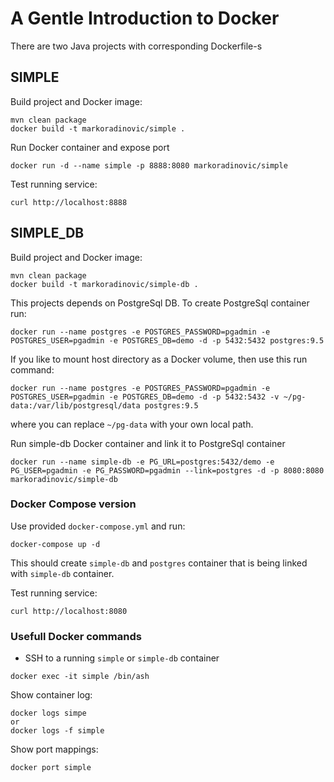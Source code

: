 # A Gentle Introduction to Docker

There are two Java projects with corresponding Dockerfile-s

## SIMPLE

Build project and Docker image:
```
mvn clean package
docker build -t markoradinovic/simple .
```

Run Docker container and expose port
```
docker run -d --name simple -p 8888:8080 markoradinovic/simple
```

Test running service:
```
curl http://localhost:8888
```

## SIMPLE_DB

Build project and Docker image:
```
mvn clean package
docker build -t markoradinovic/simple-db .
```
This projects depends on PostgreSql DB. To create PostgreSql container run:
```
docker run --name postgres -e POSTGRES_PASSWORD=pgadmin -e POSTGRES_USER=pgadmin -e POSTGRES_DB=demo -d -p 5432:5432 postgres:9.5
```

If you like to mount host directory as a Docker volume, then use this run command:
```
docker run --name postgres -e POSTGRES_PASSWORD=pgadmin -e POSTGRES_USER=pgadmin -e POSTGRES_DB=demo -d -p 5432:5432 -v ~/pg-data:/var/lib/postgresql/data postgres:9.5
```
where you can replace ```~/pg-data``` with your own local path.

Run simple-db Docker container and link it to PostgreSql container
```
docker run --name simple-db -e PG_URL=postgres:5432/demo -e PG_USER=pgadmin -e PG_PASSWORD=pgadmin --link=postgres -d -p 8080:8080 markoradinovic/simple-db
```

### Docker Compose version
Use provided ```docker-compose.yml``` and run:
```
docker-compose up -d
```
This should create ```simple-db``` and ```postgres``` container that is being linked with ```simple-db``` container.

Test running service:
```
curl http://localhost:8080
```

### Usefull Docker commands
- SSH to a running ```simple``` or ```simple-db``` container
```
docker exec -it simple /bin/ash
```

Show container log:
```
docker logs simpe
or
docker logs -f simple
```

Show port mappings:
```
docker port simple
```
